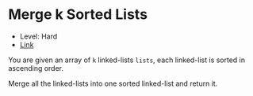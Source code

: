 # Merge k Sorted Lists

* Level: Hard
* [Link](https://leetcode.com/problems/merge-k-sorted-lists/)

You are given an array of `k` linked-lists `lists`, each linked-list is sorted in ascending order.

Merge all the linked-lists into one sorted linked-list and return it.
